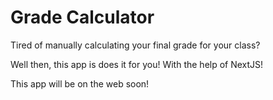 # Grade Calculator

Tired of manually calculating your final grade for your class?

Well then, this app is does it for you! With the help of NextJS!

This app will be on the web soon!
